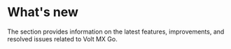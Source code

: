 # What's new

The section provides information on the latest features, improvements, and resolved issues related to Volt MX Go. 